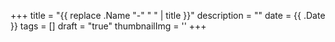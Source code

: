 +++
title = "{{ replace .Name "-" " " | title }}"
description = ""
date = {{ .Date }}
tags = []
draft = "true"
thumbnailImg = ''
+++